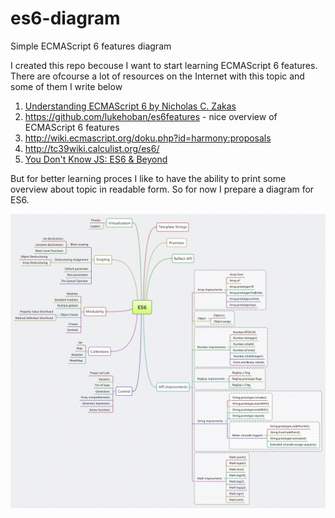 # es6-diagram
Simple ECMAScript 6 features diagram

I created this repo becouse I want to start learning ECMAScript 6 features. There are ofcourse a lot of resources on the Internet with this topic and some of them I write below

1. [Understanding ECMAScript 6 by Nicholas C. Zakas](https://leanpub.com/understandinges6)
2. https://github.com/lukehoban/es6features - nice overview of ECMAScript 6 features
3. http://wiki.ecmascript.org/doku.php?id=harmony:proposals
4. http://tc39wiki.calculist.org/es6/
5. [You Don't Know JS: ES6 & Beyond](https://github.com/getify/You-Dont-Know-JS/tree/master/es6%20%26%20beyond)

But for better learning proces I like to have the ability to print some overview about topic in readable form. So for now I prepare a diagram for ES6.

![ES6](/ES6.png)